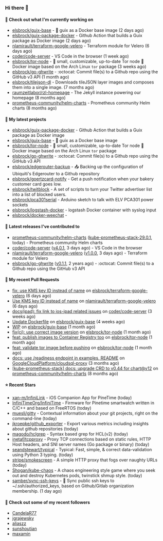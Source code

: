 ### Hi there 👋

#### 👷 Check out what I'm currently working on

- [elsbrock/guix-base](https://github.com/elsbrock/guix-base) - :whale: guix as a Docker base image (2 days ago)
- [elsbrock/guix-package-docker](https://github.com/elsbrock/guix-package-docker) - Github Action that builds a Guix package as Docker image (2 days ago)
- [nlamirault/terraform-google-velero](https://github.com/nlamirault/terraform-google-velero) - Terraform module for Velero (6 days ago)
- [coder/code-server](https://github.com/coder/code-server) - VS Code in the browser (1 week ago)
- [elsbrock/tor-node](https://github.com/elsbrock/tor-node) - :rocket: small, customizable, up-to-date Tor node :whale: Docker image based on the Arch Linux `tor` package (3 weeks ago)
- [elsbrock/go-ghwrite](https://github.com/elsbrock/go-ghwrite) - :octocat: Commit file(s) to a Github repo using the GitHub v3 API (1 month ago)
- [elsbrock/tilejson-dl](https://github.com/elsbrock/tilejson-dl) - Downloads tileJSON layer images and composes them into a single image. (7 months ago)
- [raumzeitlabor/rzl-homepage](https://github.com/raumzeitlabor/rzl-homepage) - The Jekyll instance powering our homepage (8 months ago)
- [prometheus-community/helm-charts](https://github.com/prometheus-community/helm-charts) - Prometheus community Helm charts (8 months ago)

#### 🌱 My latest projects

- [elsbrock/guix-package-docker](https://github.com/elsbrock/guix-package-docker) - Github Action that builds a Guix package as Docker image
- [elsbrock/guix-base](https://github.com/elsbrock/guix-base) - :whale: guix as a Docker base image
- [elsbrock/tor-node](https://github.com/elsbrock/tor-node) - :rocket: small, customizable, up-to-date Tor node :whale: Docker image based on the Arch Linux `tor` package
- [elsbrock/go-ghwrite](https://github.com/elsbrock/go-ghwrite) - :octocat: Commit file(s) to a Github repo using the GitHub v3 API
- [elsbrock/edgerouter-backup](https://github.com/elsbrock/edgerouter-backup) - :outbox_tray: Backing up the configuration of Ubiquiti&#39;s Edgerouter to a Github repository
- [elsbrock/goertzcard-notify](https://github.com/elsbrock/goertzcard-notify) - Get a push notification when your bakery customer card goes low.
- [elsbrock/twitblock](https://github.com/elsbrock/twitblock) - A set of scripts to turn your Twitter advertiser list into a list of blocked users.
- [elsbrock/pca301serial](https://github.com/elsbrock/pca301serial) - Arduino sketch to talk with ELV PCA301 power sockets
- [elsbrock/logstash-docker](https://github.com/elsbrock/logstash-docker) - logstash Docker container with syslog input
- [elsbrock/docker-weechat](https://github.com/elsbrock/docker-weechat) - 

#### 🔭 Latest releases I've contributed to

- [prometheus-community/helm-charts](https://github.com/prometheus-community/helm-charts) ([kube-prometheus-stack-29.0.1](https://github.com/prometheus-community/helm-charts/releases/tag/kube-prometheus-stack-29.0.1), today) - Prometheus community Helm charts
- [coder/code-server](https://github.com/coder/code-server) ([v4.0.1](https://github.com/coder/code-server/releases/tag/v4.0.1), 3 days ago) - VS Code in the browser
- [nlamirault/terraform-google-velero](https://github.com/nlamirault/terraform-google-velero) ([v1.0.0](https://github.com/nlamirault/terraform-google-velero/releases/tag/v1.0.0), 3 days ago) - Terraform module for Velero
- [elsbrock/go-ghwrite](https://github.com/elsbrock/go-ghwrite) ([v0.1.1](https://github.com/elsbrock/go-ghwrite/releases/tag/v0.1.1), 2 years ago) - :octocat: Commit file(s) to a Github repo using the GitHub v3 API

#### 🔨 My recent Pull Requests

- [fix: use KMS key ID instead of name](https://github.com/elsbrock/terraform-google-velero/pull/1) on [elsbrock/terraform-google-velero](https://github.com/elsbrock/terraform-google-velero) (6 days ago)
- [Use KMS key ID instead of name](https://github.com/nlamirault/terraform-google-velero/pull/27) on [nlamirault/terraform-google-velero](https://github.com/nlamirault/terraform-google-velero) (6 days ago)
- [docs(ipad): fix link to ios-ipad related issues](https://github.com/coder/code-server/pull/4651) on [coder/code-server](https://github.com/coder/code-server) (3 weeks ago)
- [Update Dockerfile](https://github.com/elsbrock/guix-base/pull/8) on [elsbrock/guix-base](https://github.com/elsbrock/guix-base) (4 weeks ago)
- [WIP](https://github.com/elsbrock/guix-base/pull/1) on [elsbrock/guix-base](https://github.com/elsbrock/guix-base) (1 month ago)
- [fix(ci): use correct image version](https://github.com/elsbrock/tor-node/pull/11) on [elsbrock/tor-node](https://github.com/elsbrock/tor-node) (1 month ago)
- [feat: publish images to Container Registry too](https://github.com/elsbrock/tor-node/pull/7) on [elsbrock/tor-node](https://github.com/elsbrock/tor-node) (1 month ago)
- [feat: validate tor image before pushing](https://github.com/elsbrock/tor-node/pull/6) on [elsbrock/tor-node](https://github.com/elsbrock/tor-node) (1 month ago)
- [docs: use /readiness endpoint in examples, README](https://github.com/GoogleCloudPlatform/cloudsql-proxy/pull/929) on [GoogleCloudPlatform/cloudsql-proxy](https://github.com/GoogleCloudPlatform/cloudsql-proxy) (3 months ago)
- [[kube-prometheus-stack] docs: upgrade CRD to v0.44 for chart@v12](https://github.com/prometheus-community/helm-charts/pull/926) on [prometheus-community/helm-charts](https://github.com/prometheus-community/helm-charts) (8 months ago)

#### ⭐ Recent Stars

- [xan-m/InfiniLink](https://github.com/xan-m/InfiniLink) - iOS Companion App for PineTime (today)
- [InfiniTimeOrg/InfiniTime](https://github.com/InfiniTimeOrg/InfiniTime) - Firmware for Pinetime smartwatch written in C/C&#43;&#43; and based on FreeRTOS (today)
- [muesli/gitty](https://github.com/muesli/gitty) - Contextual information about your git projects, right on the command-line (today)
- [jkroepke/github_exporter](https://github.com/jkroepke/github_exporter) - Export various metrics including insights about github repositories (today)
- [magodo/hclgrep](https://github.com/magodo/hclgrep) - Syntax based grep for HCL(v2) (today)
- [inetaf/tcpproxy](https://github.com/inetaf/tcpproxy) - Proxy TCP connections based on static rules, HTTP Host headers, and SNI server names (Go package or binary) (today)
- [seandstewart/typical](https://github.com/seandstewart/typical) - Typical: Fast, simple, &amp; correct data-validation using Python 3 typing. (today)
- [stripe/smokescreen](https://github.com/stripe/smokescreen) - A simple HTTP proxy that fogs over naughty URLs     (today)
- [Shogan/kube-chaos](https://github.com/Shogan/kube-chaos) - A chaos engineering style game where you seek out and destroy Kubernetes pods, twinstick shmup style. (today)
- [samber/sync-ssh-keys](https://github.com/samber/sync-ssh-keys) - 🔐  Sync public ssh keys to ~/.ssh/authorized_keys, based on Github/Gitlab organization membership. (1 day ago)

#### 👯 Check out some of my recent followers

- [CandelaR77](https://github.com/CandelaR77)
- [jgrajewsky](https://github.com/jgrajewsky)
- [aliaszz](https://github.com/aliaszz)
- [sunshoutian](https://github.com/sunshoutian)
- [maxamin](https://github.com/maxamin)